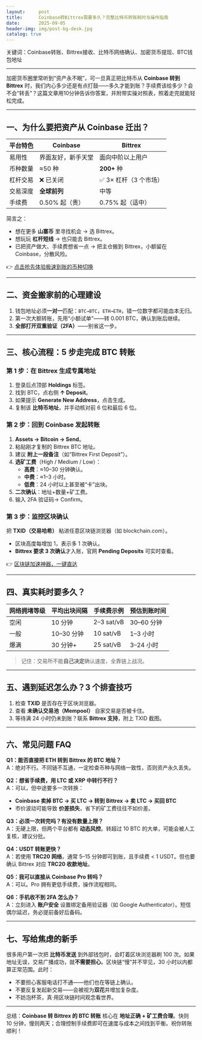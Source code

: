 ```yaml
---
layout:     post
title:      Coinbase转Bittrex需要多久？完整比特币转账耗时与操作指南
date:       2025-09-05
header-img: img/post-bg-desk.jpg
catalog: true
---
```


关键词：Coinbase转账、Bittrex接收、比特币网络确认、加密货币提现、BTC钱包地址

---

加密货币圈里常听到“资产永不眠”，可一旦真正把比特币从 **Coinbase 转到 Bittrex** 时，我们内心多少还是有点打鼓——多久才能到账？手续费该给多少？会不会“转丢”？这篇文章用10分钟告诉你答案，并附带实操对照表，照着走完就能轻松完成。

---

## 一、为什么要把资产从 Coinbase 迁出？

| 平台特色        | Coinbase            | Bittrex             |
|---------------|---------------------|---------------------|
| 易用性           | 界面友好，新手天堂         | 面向中阶以上用户           |
| 币种数量         | ≈50 种                | **200+** 种  |
| 杠杆交易         | ❌ 已关闭              | ✅ 3× 杠杆（3 个市场） |
| 交易深度         | **全球前列**            | 中等                |
| 手续费           | 0.50% 起（贵）         | 0.75% 起（适中）         |

简言之：  
- 想在更多 **山寨币** 里寻找机会 → 选 Bittrex。  
- 想玩玩 **杠杆短线** → 也只能去 Bittrex。  
- 已把资产做大、手续费想省一点 → 把主仓搬到 Bittrex，小额留在 Coinbase，分散风险。  

👉 [点击抢先体验极速到账的币种切换](https://okxdog.com/)

---

## 二、资金搬家前的心理建设

1. 钱包地址必须**一对一**匹配：`BTC→BTC`，`ETH→ETH`，错一位数字都可能血本无归。  
2. 第一次大额转账，先用“小额试单”——转 0.001 BTC，确认到账后继续。  
3. **全部打开双重验证（2FA）**——别省这一步。

---

## 三、核心流程：5 步走完成 BTC 转账

### 第 1 步：在 Bittrex 生成专属地址  
1. 登录后点顶部 **Holdings** 标签。  
2. 找到 BTC，点右侧 **↑ Deposit**。  
3. 如果提示 **Generate New Address**，点击生成。  
4. 复制该 **比特币地址**，并手动核对前 6 位和最后 6 位。

### 第 2 步：回到 Coinbase 发起转账  
1. **Assets → Bitcoin → Send**。  
2. 粘贴刚才复制的 Bittrex BTC 地址。  
3. 建议 **附上一段备注**（如“Bittrex First Deposit”）。  
4. **选矿工费**（High / Medium / Low）：  
   - **高费**：≈10–30 分钟确认。  
   - **中费**：≈1–3 小时。  
   - **低费**：24 小时以上甚至被“卡”出块。  
5. **二次确认**：地址+数量+矿工费。  
6. 输入 2FA 验证码→ Confirm。

### 第 3 步：监控区块确认  
把 **TXID（交易哈希）** 粘进任意区块链浏览器（如 blockchain.com）。  
- 区块高度每增加 1，表示多 1 次确认。  
- **Bittrex 要求 3 次确认**才入账，官网 **Pending Deposits** 可实时查看。

👉 [区块链加速神器，一键直达](https://okxdog.com/)

---

## 四、真实耗时要多久？

| 网络拥堵等级 | 平均出块间隔 | 手续费示例 | 预估到账时间 |
|-------------|---------------|------------|--------------|
| 空闲         | 10 分钟        | 2–3 sat/vB | 30–60 分钟   |
| 一般         | 10–30 分钟     | 10 sat/vB  | 1–3 小时     |
| 爆满         | 30 分钟+       | 25 sat/vB  | 3–24 小时    |

> 记住：交易所不能**自己决定**确认速度，全靠链上战况。

---

## 五、遇到延迟怎么办？3 个排查技巧

1. 检查 **TXID** 是否存在于区块浏览器。  
2. 查看 **未确认交易池（Mempool）** 自家交易是否被卡住。  
3. 等待满 24 小时仍未到账？联系 **Bittrex 支持**，附上 TXID 截图。

---

## 六、常见问题 FAQ

**Q1：能否直接把 ETH 转到 Bittrex 的 BTC 地址？**  
A：绝对不行。不同链不互通，一定检查币种与网络一致性，否则资产永久丢失。

**Q2：想省手续费，用 LTC 或 XRP 中转行不行？**  
A：可以，但中途要多一次转换：  
- **Coinbase 卖掉 BTC → 买 LTC → 转到 Bittrex → 卖 LTC → 买回 BTC**  
- 市价波动可能导致 **价差损失**，省下的矿工费往往不如价差。

**Q3：必须一次转完吗？有没有数量上限？**  
A：无硬上限，但两个平台都有 **动态风控**。转超过 10 BTC 的大单，可能会被人工复核，建议分批。

**Q4：USDT 转账更快？**  
A：若使用 **TRC20 网络**，通常 5–15 分钟即可到账，且手续费 < 1 USDT。但也要确认 Bittrex 对应 **TRC20 收款地址**。

**Q5：我可以直接从 Coinbase Pro 转吗？**  
A：可以。Pro 拥有更低手续费，操作流程相同。

**Q6：手机收不到 2FA 怎么办？**  
A：立刻进入 **账户安全** 设置绑定备用验证器（如 Google Authenticator）。短信偶尔延迟，务必提前备好后备码。

---

## 七、写给焦虑的新手

很多用户第一次把 **比特币发送** 到外部钱包时，会盯着区块浏览器刷 100 次。如果地址无误，交易广播成功，就**不需要担心**。区块链“慢”并不罕见，30 小时以内都算正常范围。此时：

- 不要担心客服电话打不通——他们也在等链上确认。  
- 不要反复发起新交易——会被视为**双花**并增加复杂度。  
- 不妨泡杯茶，真·用区块链时间观念看世界。

---

总结：**Coinbase 转 Bittrex 的 BTC 转账** 核心在 **地址正确 + 矿工费合理**。快则 10 分钟，慢则两天；合理控制手续费即可在速度与成本之间找到平衡。祝你转账顺利！